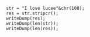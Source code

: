 
```luceescript+trycf
	str = "I love lucee"&chr(108);
	res = str.stripcr();
	writeDump(res);
	writeDump(len(str));
	writeDump(len(res));
```